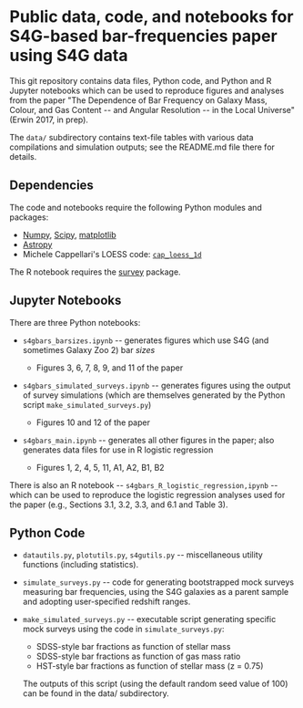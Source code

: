 # Public data, code, and notebooks for S4G-based bar-frequencies paper using S4G data

This git repository contains data files, Python code, and Python and R Jupyter
notebooks which can be used to reproduce figures and analyses from the paper "The Dependence of Bar Frequency 
on Galaxy Mass, Colour, and Gas Content -- and Angular Resolution -- in the Local Universe"
(Erwin 2017, in prep).

The `data/` subdirectory contains text-file tables with various data compilations
and simulation outputs; see the README.md file there for details.

## Dependencies

The code and notebooks require the following Python modules and packages:

   * [Numpy](https://www.numpy.org), [Scipy](https://www.scipy.org), [matplotlib](https://matplotlib.org)
   * [Astropy](https://www.astropy.org)
   * Michele Cappellari's LOESS code: [`cap_loess_1d`](http://www-astro.physics.ox.ac.uk/~mxc/software/#loess)

The R notebook requires the [survey](https://cran.r-project.org/package=survey) package.

## Jupyter Notebooks

There are three Python notebooks:

   * `s4gbars_barsizes.ipynb` -- generates figures which use S4G (and sometimes Galaxy
   Zoo 2) bar *sizes*
      - Figures 3, 6, 7, 8, 9, and 11 of the paper
   
   * `s4gbars_simulated_surveys.ipynb` -- generates figures using the output of survey
   simulations (which are themselves generated by the Python script `make_simulated_surveys.py`)
      - Figures 10 and 12 of the paper
    
   * `s4gbars_main.ipynb` -- generates all other figures in the paper; also generates
   data files for use in R logistic regression
      - Figures 1, 2, 4, 5, 11, A1, A2, B1, B2

There is also an R notebook -- `s4gbars_R_logistic_regression,ipynb` -- which can be used to reproduce the logistic regression
analyses used for the paper (e.g., Sections 3.1, 3.2, 3.3, and 6.1 and Table 3).


## Python Code

   * `datautils.py`, `plotutils.py`, `s4gutils.py` -- miscellaneous utility functions
   (including statistics).
   
   * `simulate_surveys.py` -- code for generating bootstrapped mock surveys measuring bar frequencies,
   using the S4G galaxies as a parent sample and adopting user-specified redshift ranges.
   
   * `make_simulated_surveys.py` -- executable script generating specific mock surveys
   using the code in `simulate_surveys.py`:
      - SDSS-style bar fractions as function of stellar mass
      - SDSS-style bar fractions as function of gas mass ratio
      - HST-style bar fractions as function of stellar mass (z = 0.75)
      
      The outputs of this script (using the default random seed value of 100) can be found
      in the data/ subdirectory.
      
